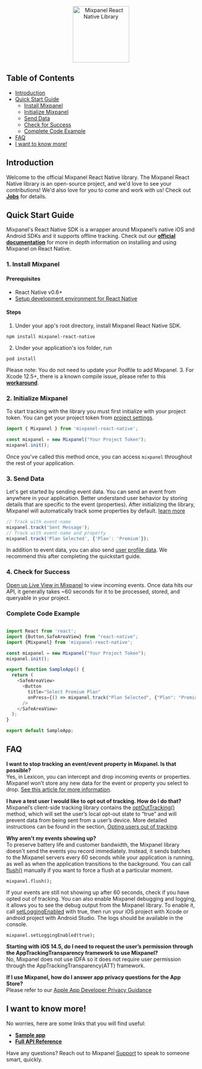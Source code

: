 

<div align="center" style="text-align: center">
  <img src="https://github.com/mixpanel/mixpanel-android/blob/assets/mixpanel.png?raw=true" alt="Mixpanel React Native Library" height="150"/>
</div>

##### 
## Table of Contents

<!-- MarkdownTOC -->
- [Introduction](#introduction)
- [Quick Start Guide](#quick-start-guide)
    - [Install Mixpanel](#1-install-mixpanel)
    - [Initialize Mixpanel](#2-initialize-mixpanel)
    - [Send Data](#3-send-data)
    - [Check for Success](#4-check-for-success)
    - [Complete Code Example](#complete-code-example)
- [FAQ](#faq)
- [I want to know more!](#i-want-to-know-more)

<!-- /MarkdownTOC -->


## Introduction
Welcome to the official Mixpanel React Native library.
The Mixpanel React Native library is an open-source project, and we'd love to see your contributions! 
We'd also love for you to come and work with us! Check out **[Jobs](https://mixpanel.com/jobs/#openings)** for details.

## Quick Start Guide

Mixpanel's React Native SDK is a wrapper around Mixpanel’s native iOS and Android SDKs and it supports offline tracking. Check out our **[official documentation](https://developer.mixpanel.com/docs/react-native)** for more in depth information on installing and using Mixpanel on React Native.

<a name="installation"></a>
### 1. Install Mixpanel
#### Prerequisites
- React Native v0.6+
- [Setup development environment for React Native](https://reactnative.dev/docs/environment-setup)
#### Steps
1. Under your app's root directory, install Mixpanel React Native SDK. 
```
npm install mixpanel-react-native
```
2. Under your application's ios folder, run
```
pod install
``` 
Please note: You do not need to update your Podfile to add Mixpanel. 
3. For Xcode 12.5+, there is a known compile issue, please refer to this **[workaround](https://github.com/mixpanel/mixpanel-react-native/issues/43#issuecomment-829599732)**.


### 2. Initialize Mixpanel
To start tracking with the library you must first initialize with your project token. You can get your project token from [project settings](https://mixpanel.com/settings/project).

```js
import { Mixpanel } from 'mixpanel-react-native';

const mixpanel = new Mixpanel("Your Project Token");
mixpanel.init();

```
Once you've called this method once, you can access `mixpanel` throughout the rest of your application.
### 3. Send Data
Let's get started by sending event data. You can send an event from anywhere in your application. Better understand user behavior by storing details that are specific to the event (properties). After initializing the library, Mixpanel will automatically track some properties by default. [learn more](https://help.mixpanel.com/hc/en-us/articles/115004613766-Default-Properties-Collected-by-Mixpanel)
```js
// Track with event-name
mixpanel.track('Sent Message');
// Track with event-name and property
mixpanel.track('Plan Selected', {'Plan': 'Premium'});
```
In addition to event data, you can also send [user profile data](https://developer.mixpanel.com/docs/react-native#storing-user-profiles). We recommend this after completing the quickstart guide.
### 4. Check for Success
[Open up Live View in Mixpanel](http://mixpanel.com/report/live)  to view incoming events.
Once data hits our API, it generally takes ~60 seconds for it to be processed, stored, and queryable in your project.
<a name="i-want-to-know-more"></a>

### Complete Code Example
```js

import React from 'react';
import {Button,SafeAreaView} from "react-native";
import {Mixpanel} from 'mixpanel-react-native';

const mixpanel = new Mixpanel("Your Project Token");
mixpanel.init();

export function SampleApp() {
  return (
    <SafeAreaView>
      <Button
        title="Select Premium Plan"
        onPress={() => mixpanel.track("Plan Selected", {"Plan": "Premium"})}
      />
    </SafeAreaView>
  );
}

export default SampleApp;

```



## FAQ
**I want to stop tracking an event/event property in Mixpanel. Is that possible?**  
Yes, in Lexicon, you can intercept and drop incoming events or properties. Mixpanel won’t store any new data for the event or property you select to drop.  [See this article for more information](https://help.mixpanel.com/hc/en-us/articles/360001307806#dropping-events-and-properties).

**I have a test user I would like to opt out of tracking. How do I do that?**  
Mixpanel’s client-side tracking library contains the  [optOutTracking()](https://mixpanel.github.io/mixpanel-react-native/Mixpanel.html#optOutTracking)  method, which will set the user’s local opt-out state to “true” and will prevent data from being sent from a user’s device. More detailed instructions can be found in the section,  [Opting users out of tracking](https://developer.mixpanel.com/docs/react-native#opting-users-out-of-tracking).

**Why aren't my events showing up?**  
To preserve battery life and customer bandwidth, the Mixpanel library doesn't send the events you record immediately. Instead, it sends batches to the Mixpanel servers every 60 seconds while your application is running, as well as when the application transitions to the background. You can call  [flush()](https://mixpanel.github.io/mixpanel-react-native/Mixpanel.html#flush)  manually if you want to force a flush at a particular moment.

```
mixpanel.flush();
```

If your events are still not showing up after 60 seconds, check if you have opted out of tracking. You can also enable Mixpanel debugging and logging, it allows you to see the debug output from the Mixpanel library. To enable it, call  [setLoggingEnabled](https://mixpanel.github.io/mixpanel-react-native/Mixpanel.html#setLoggingEnabled) with true, then run your iOS project with Xcode or android project with Android Studio. The logs should be available in the console.

```
mixpanel.setLoggingEnabled(true);
```

**Starting with iOS 14.5, do I need to request the user’s permission through the AppTrackingTransparency framework to use Mixpanel?**  
No, Mixpanel does not use IDFA so it does not require user permission through the AppTrackingTransparency(ATT) framework.

**If I use Mixpanel, how do I answer app privacy questions for the App Store?**  
Please refer to our  [Apple App Developer Privacy Guidance](https://mixpanel.com/legal/app-store-privacy-details/)


## I want to know more!

No worries, here are some links that you will find useful:
* **[Sample app](https://github.com/mixpanel/mixpanel-react-native/tree/master/MixpanelDemo)**
* **[Full API Reference](https://mixpanel.github.io/mixpanel-react-native/Mixpanel.html)**

Have any questions? Reach out to Mixpanel [Support](https://help.mixpanel.com/hc/en-us/requests/new) to speak to someone smart, quickly.
